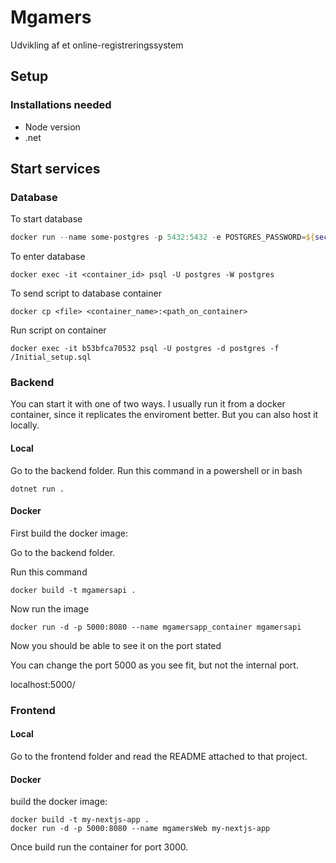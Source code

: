 # Mgamers
Udvikling af et online-registreringssystem

## Setup

### Installations needed

- Node version
- .net

## Start services

### Database

To start database
``` powershell
docker run --name some-postgres -p 5432:5432 -e POSTGRES_PASSWORD=${secret_MG_password} -d postgres
```

To enter database
```
docker exec -it <container_id> psql -U postgres -W postgres
```

To send script to database container
```
docker cp <file> <container_name>:<path_on_container>
```

Run script on container
```
docker exec -it b53bfca70532 psql -U postgres -d postgres -f /Initial_setup.sql
```

### Backend

You can start it with one of two ways. I usually run it from a docker container, since it replicates the enviroment better. But you can also host it locally.

#### Local
Go to the backend folder.
Run this command in a powershell or in bash
```
dotnet run .
```

#### Docker 
First build the docker image:

Go to the backend folder.

Run this command

```
docker build -t mgamersapi .
```

Now run the image
```
docker run -d -p 5000:8080 --name mgamersapp_container mgamersapi
```

Now you should be able to see it on the port stated

You can change the port 5000 as you see fit, but not the internal port.

localhost:5000/

### Frontend

#### Local

Go to the frontend folder and read the README attached to that project.

#### Docker
build the docker image:
```
docker build -t my-nextjs-app .
docker run -d -p 5000:8080 --name mgamersWeb my-nextjs-app
```

Once build run the container for port 3000.